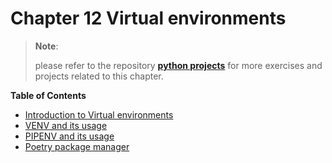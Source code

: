 # Chapter 12 Virtual environments

> **Note**:
>
> please refer to the repository
> **[python projects](https://github.com/ghimiresdp/python-projects)** for more
> exercises and projects related to this chapter.

**Table of Contents**

- [Introduction to Virtual environments](chapter-12.1-virtual-environment-intro.md)
- [VENV and its usage](chapter-12.2-venv.md)
- [PIPENV and its usage](chapter-12.3-pipenv.md)
- [Poetry package manager](chapter-12.4-poetry.md)
